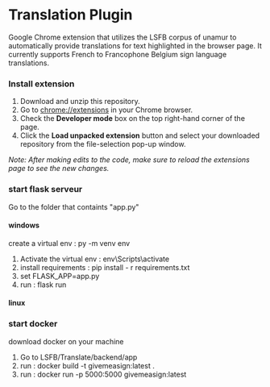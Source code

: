 # Translation Plugin

Google Chrome extension that utilizes the LSFB corpus of unamur to automatically provide translations for text highlighted in the browser page. It currently supports French to Francophone Belgium sign language translations.

### Install extension
  1. Download and unzip this repository.
  2. Go to [chrome://extensions](chrome://extensions) in your Chrome browser.
  3. Check the **Developer mode** box on the top right-hand corner of the page.
  4. Click the **Load unpacked extension** button and select your downloaded repository from the file-selection pop-up window.

*Note: After making edits to the code, make sure to reload the extensions page to see the new changes.*

### start flask serveur
Go to the folder that containts "app.py"
#### windows
create a virtual env : py -m venv env
1. Activate the virtual env : env\Scripts\activate 
2. install requirements : pip install - r requirements.txt
3. set FLASK_APP=app.py  
3. run : flask run
#### linux

### start docker
download docker on your machine
1. Go to LSFB/Translate/backend/app
2. run : docker build -t givemeasign:latest .
3. run : docker run -p 5000:5000 givemeasign:latest